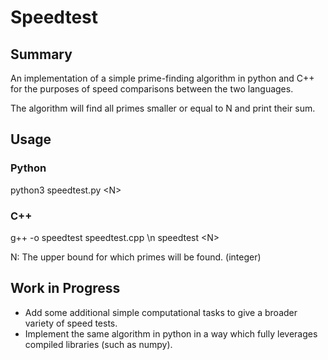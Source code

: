 
# Speedtest

## Summary
An implementation of a simple prime-finding algorithm in python and C++ for the purposes of speed comparisons between the two languages.

The algorithm will find all primes smaller or equal to N and print their sum.

  

## Usage
### Python
python3 speedtest.py \<N>


### C++
g++ -o speedtest speedtest.cpp \n
speedtest \<N> 

N: The upper bound for which primes will be found. (integer)

## Work in Progress
- Add some additional simple computational tasks to give a broader variety of speed tests.
- Implement the same algorithm in python in a way which fully leverages compiled libraries (such as numpy).
